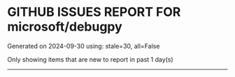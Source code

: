 
# GITHUB ISSUES REPORT FOR microsoft/debugpy


Generated on 2024-09-30 using: stale=30, all=False


Only showing items that are new to report in past 1 day(s)


---




















